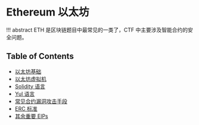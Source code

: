 # Ethereum 以太坊

!!! abstract
    ETH 是区块链题目中最常见的一类了，CTF 中主要涉及智能合约的安全问题。

## Table of Contents
- [以太坊基础](basic)
- [以太坊虚拟机](evm)
- [Solidity 语言](solidity)
- [Yul 语言](yul)
- [常见合约漏洞攻击手段](vuln)
- [ERC 标准](erc)
- [其余重要 EIPs](eip)